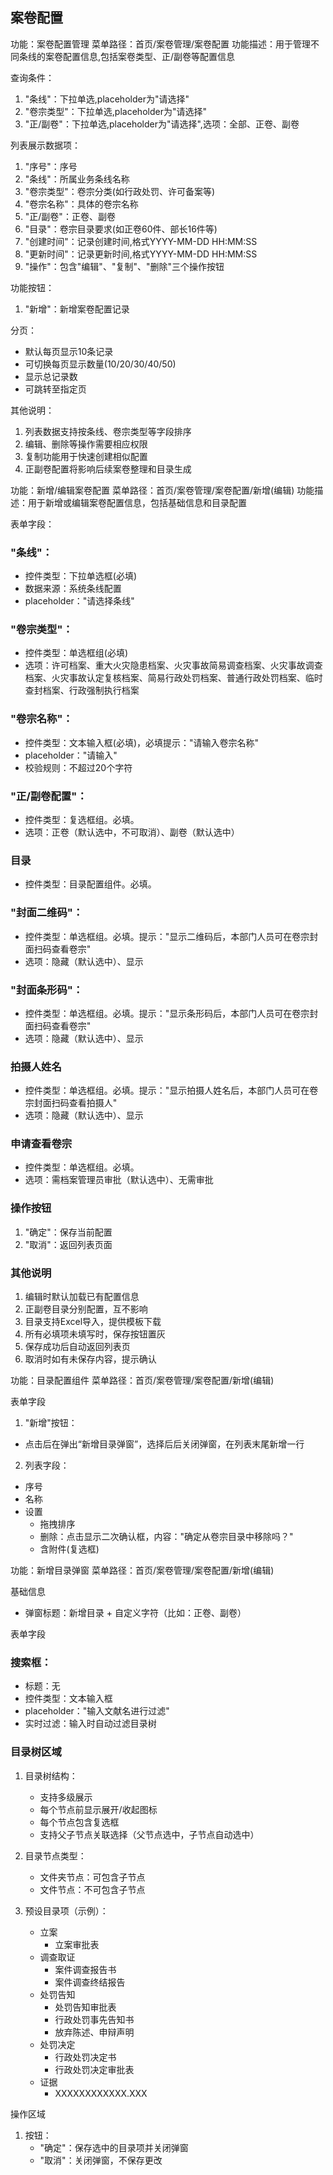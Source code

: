 ## 案卷配置

功能：案卷配置管理
菜单路径：首页/案卷管理/案卷配置
功能描述：用于管理不同条线的案卷配置信息,包括案卷类型、正/副卷等配置信息

查询条件：
1. "条线"：下拉单选,placeholder为"请选择"
2. "卷宗类型"：下拉单选,placeholder为"请选择" 
3. "正/副卷"：下拉单选,placeholder为"请选择",选项：全部、正卷、副卷


列表展示数据项：
1. "序号"：序号
2. "条线"：所属业务条线名称
3. "卷宗类型"：卷宗分类(如行政处罚、许可备案等)
4. "卷宗名称"：具体的卷宗名称
5. "正/副卷"：正卷、副卷
6. "目录"：卷宗目录要求(如正卷60件、部长16件等)
7. "创建时间"：记录创建时间,格式YYYY-MM-DD HH:MM:SS
8. "更新时间"：记录更新时间,格式YYYY-MM-DD HH:MM:SS
9. "操作"：包含"编辑"、"复制"、"删除"三个操作按钮

功能按钮：
1. "新增"：新增案卷配置记录

分页：
- 默认每页显示10条记录
- 可切换每页显示数量(10/20/30/40/50)
- 显示总记录数
- 可跳转至指定页

其他说明：
1. 列表数据支持按条线、卷宗类型等字段排序
2. 编辑、删除等操作需要相应权限
3. 复制功能用于快速创建相似配置
4. 正副卷配置将影响后续案卷整理和目录生成




功能：新增/编辑案卷配置
菜单路径：首页/案卷管理/案卷配置/新增(编辑)
功能描述：用于新增或编辑案卷配置信息，包括基础信息和目录配置


表单字段：

### "条线"：
- 控件类型：下拉单选框(必填)
- 数据来源：系统条线配置
- placeholder："请选择条线"

### "卷宗类型"：
- 控件类型：单选框组(必填) 
- 选项：许可档案、重大火灾隐患档案、火灾事故简易调查档案、火灾事故调查档案、火灾事故认定复核档案、简易行政处罚档案、普通行政处罚档案、临时查封档案、行政强制执行档案

### "卷宗名称"：
- 控件类型：文本输入框(必填)，必填提示："请输入卷宗名称"
- placeholder："请输入"
- 校验规则：不超过20个字符

### "正/副卷配置"：
- 控件类型：复选框组。必填。
- 选项：正卷（默认选中，不可取消）、副卷（默认选中）
   
### 目录
- 控件类型：目录配置组件。必填。

### "封面二维码"：
- 控件类型：单选框组。必填。提示："显示二维码后，本部门人员可在卷宗封面扫码查看卷宗"
- 选项：隐藏（默认选中）、显示
   
### "封面条形码"：
- 控件类型：单选框组。必填。提示："显示条形码后，本部门人员可在卷宗封面扫码查看卷宗"
- 选项：隐藏（默认选中）、显示

### 拍摄人姓名
- 控件类型：单选框组。必填。提示："显示拍摄人姓名后，本部门人员可在卷宗封面扫码查看拍摄人"
- 选项：隐藏（默认选中）、显示

### 申请查看卷宗
- 控件类型：单选框组。必填。
- 选项：需档案管理员审批（默认选中）、无需审批

### 操作按钮
1. "确定"：保存当前配置
2. "取消"：返回列表页面

### 其他说明
1. 编辑时默认加载已有配置信息
2. 正副卷目录分别配置，互不影响
3. 目录支持Excel导入，提供模板下载
4. 所有必填项未填写时，保存按钮置灰
5. 保存成功后自动返回列表页
6. 取消时如有未保存内容，提示确认

功能：目录配置组件
菜单路径：首页/案卷管理/案卷配置/新增(编辑)

表单字段
1. "新增"按钮：
- 点击后在弹出“新增目录弹窗”，选择后后关闭弹窗，在列表末尾新增一行

2. 列表字段：
- 序号
- 名称
- 设置
    - 拖拽排序
    - 删除：点击显示二次确认框，内容："确定从卷宗目录中移除吗？"
    - 含附件(复选框)


功能：新增目录弹窗
菜单路径：首页/案卷管理/案卷配置/新增(编辑)

基础信息
- 弹窗标题：新增目录 + 自定义字符（比如：正卷、副卷）

表单字段
### 搜索框：
- 标题：无
- 控件类型：文本输入框
- placeholder："输入文献名进行过滤"
- 实时过滤：输入时自动过滤目录树

### 目录树区域
1. 目录树结构：
   - 支持多级展示
   - 每个节点前显示展开/收起图标
   - 每个节点包含复选框
   - 支持父子节点关联选择（父节点选中，子节点自动选中）

2. 目录节点类型：
   - 文件夹节点：可包含子节点
   - 文件节点：不可包含子节点

3. 预设目录项（示例）：
   - 立案
     - 立案审批表
   - 调查取证
     - 案件调查报告书
     - 案件调查终结报告
   - 处罚告知
     - 处罚告知审批表
     - 行政处罚事先告知书
     - 放弃陈述、申辩声明
   - 处罚决定
     - 行政处罚决定书
     - 行政处罚决定审批表
   - 证据
     - XXXXXXXXXXXX.XXX

操作区域
1. 按钮：
   - "确定"：保存选中的目录项并关闭弹窗
   - "取消"：关闭弹窗，不保存更改



